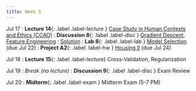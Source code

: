 ```yaml
---
title: Week 5
---
```


Jul 17
: **Lecture 14**{: .label .label-lecture } [Case Study in Human Contexts and Ethics (CCAO)](lecture/lec14)
: **Discussion 8**{: .label .label-disc } [Gradient Descent, Feature Engineering](https://drive.google.com/file/d/12df1nnhreezv6qPr89TYfhKebnuzTZmh/view?usp=sharing)
    : [Solution](https://drive.google.com/file/d/1U0JU_G92eqqJh6_FqN2aPaFTgSQcGXG7/view?usp=sharing)
: **Lab 8**{: .label .label-lab } [Model Selection](http://data100-jl4.datahub.berkeley.edu/hub/user-redirect/git-pull?repo=https%3A%2F%2Fgithub.com%2FDS-100%2Fsu23-materials&branch=main&urlpath=lab%2Ftree%2Fsu23-materials%2Flab%2Flab08%2Flab08.ipynb) (due Jul 22)
: **Project A2**{: .label .label-hw } [Housing II](http://data100-jl4.datahub.berkeley.edu/hub/user-redirect/git-pull?repo=https%3A%2F%2Fgithub.com%2FDS-100%2Fsu23-materials&branch=main&urlpath=lab%2Ftree%2Fsu23-materials%2Fproj%2FprojA2%2FprojA2.ipynb) (due Jul 24)

Jul 18
: **Lecture 15**{: .label .label-lecture} Cross-Validation, Regularization

Jul 19
: <i>Break (no lecture)</i>
: **Discussion 9**{: .label .label-disc } Exam Review

Jul 20
: **Midterm**{: .label .label-exam } Midterm Exam (5-7 PM)
